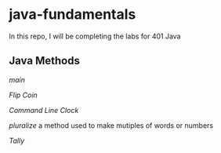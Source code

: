 # java-fundamentals

In this repo, I will be completing the labs for 401 Java

## Java Methods
*main*

*Flip Coin*

*Command Line Clock*

*pluralize*
a method used to make mutiples of words or numbers

*Tally*




